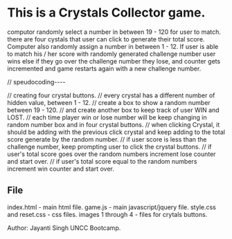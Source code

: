 # This is a Crystals Collector game.
computor randomly select a number in between 19 - 120 for user to match.
there are four cystals that user can click to generate their total score. Computer also randomly assign a number in between 1 - 12.
If user is able to match his / her score with randomly generated challenge number user wins else if they go over the challenge number they lose, and counter gets incremented and game restarts again with a new challenge number.


// speudocoding----

// creating four crystal buttons.
// every crystal has a different number of hidden value, between 1 - 12.
// create a box to show a random number between 19 - 120. 
// and create another box to keep track of user WIN and LOST.
// each time player win or lose number will be keep changing in random number box and in four crystal buttons.
//  when clicking Crystal, it should be adding with the previous click crystal and keep adding to the total score generate by the random number.
// if user score is less than the challenge number, keep prompting user to click the crystal buttons.
// if user's total score goes over the random numbers increment lose counter and start over.
// if user's total score equal to the random numbers increment win counter and start over.


## File

index.html - main html file.
game.js - main javascript/jquery file.
style.css and reset.css - css files.
images 1 through 4 - files for crytals buttons.


Author: Jayanti Singh
UNCC Bootcamp.
